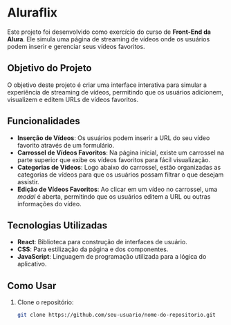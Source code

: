 # Aluraflix  

Este projeto foi desenvolvido como exercício do curso de **Front-End da Alura**. Ele simula uma página de streaming de vídeos onde os usuários podem inserir e gerenciar seus vídeos favoritos.  

## Objetivo do Projeto  

O objetivo deste projeto é criar uma interface interativa para simular a experiência de streaming de vídeos, permitindo que os usuários adicionem, visualizem e editem URLs de vídeos favoritos.   

## Funcionalidades  

- **Inserção de Vídeos**: Os usuários podem inserir a URL do seu vídeo favorito através de um formulário.  
- **Carrossel de Vídeos Favoritos**: Na página inicial, existe um carrossel na parte superior que exibe os vídeos favoritos para fácil visualização.  
- **Categorias de Vídeos**: Logo abaixo do carrossel, estão organizadas as categorias de vídeos para que os usuários possam filtrar o que desejam assistir.  
- **Edição de Vídeos Favoritos**: Ao clicar em um vídeo no carrossel, uma *modal* é aberta, permitindo que os usuários editem a URL ou outras informações do vídeo.  

## Tecnologias Utilizadas  

- **React**: Biblioteca para construção de interfaces de usuário.  
- **CSS**: Para estilização da página e dos componentes.  
- **JavaScript**: Linguagem de programação utilizada para a lógica do aplicativo.  

## Como Usar  

1. Clone o repositório:  
   ```bash  
   git clone https://github.com/seu-usuario/nome-do-repositorio.git  
